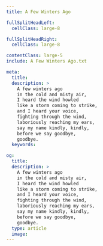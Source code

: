 ```yaml
---
title: A Few Winters Ago

fullSplitHeadLeft:
  cellClass: large-8

fullSplitHeadRight:
  cellClass: large-8

contentClass: large-5
include: A Few Winters Ago.txt

meta:
  title:
  description: >
    A few winters ago
    in the cold and misty air,
    I heard the wind howled
    like a storm coming to strike,
    and I heard your voice,
    fighting through the wind,
    laboriously reaching my ears,
    say my name kindly, kindly,
    before we say goodbye,
    goodbye.
  keywords:

og:
  title:
  description: >
    A few winters ago
    in the cold and misty air,
    I heard the wind howled
    like a storm coming to strike,
    and I heard your voice,
    fighting through the wind,
    laboriously reaching my ears,
    say my name kindly, kindly,
    before we say goodbye,
    goodbye.
  type: article
  image:
---
```

